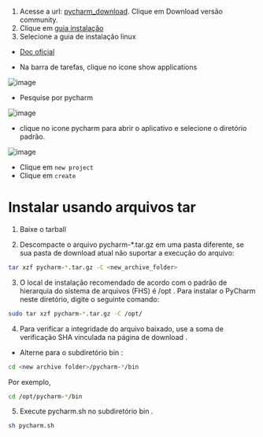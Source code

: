 1. Acesse a url: [pycharm_download](https://www.jetbrains.com/pt-br/pycharm/download/#section=linux). Clique em Download versão community.
2. Clique em [guia instalação](https://github.com/juliioribeiro/python/new/main#instalar-usando-arquivos-tar)
3. Selecione a guia de instalação linux
- [Doc oficial](https://www.jetbrains.com/help/pycharm/installation-guide.html)

- Na barra de tarefas, clique no icone show applications

![image](https://user-images.githubusercontent.com/52141340/203671317-32ed5a6b-28c9-4764-9a8f-e824091e2062.png)

- Pesquise por pycharm

![image](https://user-images.githubusercontent.com/52141340/203671259-337acac1-94d4-4d99-be92-d038efd2d4ba.png)

- clique no icone pycharm para abrir o aplicativo e selecione o diretório padrão.

![image](https://user-images.githubusercontent.com/52141340/203671479-943e0577-9d96-4f4c-a684-26086774e224.png)
- Clique em `new project`
- Clique em `create`

# Instalar usando arquivos tar﻿
1. Baixe o tarball

2. Descompacte o arquivo pycharm-*.tar.gz em uma pasta diferente, se sua pasta de download atual não suportar a execução do arquivo:
```bash
tar xzf pycharm-*.tar.gz -C <new_archive_folder>
```
3. O local de instalação recomendado de acordo com o padrão de hierarquia do sistema de arquivos (FHS) é /opt . Para instalar o PyCharm neste diretório, digite o seguinte comando:
```bash
sudo tar xzf pycharm-*.tar.gz -C /opt/
```
4. Para verificar a integridade do arquivo baixado, use a soma de verificação SHA vinculada na página de download .
- Alterne para o subdiretório bin :
```bash
cd <new archive folder>/pycharm-*/bin
```
Por exemplo,
```bash
cd /opt/pycharm-*/bin
```
5. Execute pycharm.sh no subdiretório bin .
```bash
sh pycharm.sh
```
